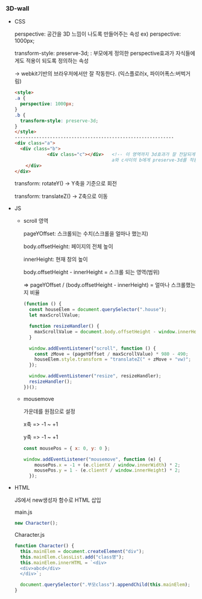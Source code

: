 ### 3D-wall

- CSS 

  perspective:  공간을 3D 느낌이 나도록 만들어주는 속성  ex) perspective: 1000px;

  transform-style: preserve-3d; : 부모에게 정의한 perspective효과가 자식들에게도 적용이 되도록 정의하는 속성 

  -> webkit기반의 브라우저에서만 잘 작동한다. (익스플로러x, 파이어폭스:버벅거림)

  ```html
  <style>
  .a {
    perspective: 1000px;
  }
  .b {
    transform-style: preserve-3d;
  }
  </style>
  -----------------------------------------------------------
  <div class="a">
  	<div class="b">
              <div class="c"></div>   <!-- 이 영역까지 3d효과가 잘 전달되게 만들어야한다. 
  									  a와 c사이의 b에게 preserve-3d를 적용해야한다.-->
      </div>
  </div>
  ```

  transform: rotateY() -> Y축을 기준으로 회전

  transform: translateZ() -> Z축으로 이동

  

  

- JS

  - scroll 영역

    pageYOffset: 스크롤되는 수치(스크롤을 얼마나 했는지)

    body.offsetHeight: 페이지의 전체 높이

    innerHeight: 현재 창의 높이

    body.offsetHeight - innerHeight = 스크롤 되는 영역(범위)

    => pageYOffset / (body.offsetHeight - innerHeight) = 얼마나 스크롤했는지 비율

    ```javascript
    (function () {
      const houseElem = document.querySelector(".house");
      let maxScrollValue;
    
      function resizeHandler() {
        maxScrollValue = document.body.offsetHeight - window.innerHeight;
      }
    
      window.addEventListener("scroll", function () {
        const zMove = (pageYOffset / maxScrollValue) * 980 - 490;
        houseElem.style.transform = "translateZ(" + zMove + "vw)";
      });
    
      window.addEventListener("resize", resizeHandler);
      resizeHandler();
    })();
    
    ```

  - mousemove

    가운데를 원점으로 설정

    x축 => -1 ~ +1

    y축 => -1 ~ +1

    ```javascript
    const mousePos = { x: 0, y: 0 };
    
    window.addEventListener("mousemove", function (e) {
        mousePos.x = -1 + (e.clientX / window.innerWidth) * 2;
        mousePos.y = 1 - (e.clientY / window.innerHeight) * 2;
      });
    
    ```

    

- HTML

  JS에서 new생성자 함수로 HTML 삽입

  main.js

  ```javascript
  new Character();
  ```

  Character.js

  ```javascript
  function Character() {
    this.mainElem = document.createElement("div");
    this.mainElem.classList.add("class명");
    this.mainElem.innerHTML = `<div>
    <div>abcd</div>
    </div>`;
  
    document.querySelector(".부모class").appendChild(this.mainElem);
  }
  
  ```

  

